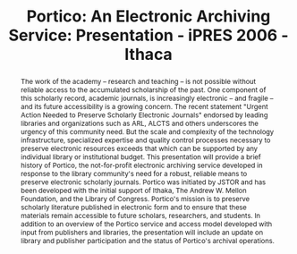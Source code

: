 ---
abstract: The work of the academy – research and teaching – is not possible without
  reliable access to the accumulated scholarship of the past. One component of this
  scholarly record, academic journals, is increasingly electronic – and fragile –
  and its future accessibility is a growing concern. The recent statement "Urgent
  Action Needed to Preserve Scholarly Electronic Journals" endorsed by leading libraries
  and organizations such as ARL, ALCTS and others underscores the urgency of this
  community need. But the scale and complexity of the technology infrastructure, specialized
  expertise and quality control processes necessary to preserve electronic resources
  exceeds that which can be supported by any individual library or institutional budget.
  This presentation will provide a brief history of Portico, the not-for-profit electronic
  archiving service developed in response to the library community's need for a robust,
  reliable means to preserve electronic scholarly journals. Portico was initiated
  by JSTOR and has been developed with the initial support of Ithaka, The Andrew W.
  Mellon Foundation, and the Library of Congress. Portico's mission is to preserve
  scholarly literature published in electronic form and to ensure that these materials
  remain accessible to future scholars, researchers, and students. In addition to
  an overview of the Portico service and access model developed with input from publishers
  and libraries, the presentation will include an update on library and publisher
  participation and the status of Portico's archival operations.
creators:
- Fenton, Eileen
date: null
document_url: https://services.phaidra.univie.ac.at/api/object/o:294559/download
grand_parent: iPRES
institutions: []
keywords:
- ithaca
landing_page_url: https://phaidra.univie.ac.at/o:294559
language: eng
layout: publication
license: CC BY-SA 3.0 AT
notes_url: null
parent: iPRES 2006
presentation_url: null
size: 236689
source_name: iPRES
title: 'Portico: An Electronic Archiving Service: Presentation - iPRES 2006 - Ithaca'
type: paper
year: 2006
---